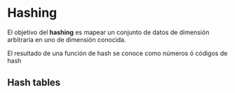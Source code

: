 # Hashing

> 

El objetivo del **hashing** es mapear un conjunto de datos de dimensión arbitraria en uno de dimensión conocida.

El resultado de una función de hash se conoce como números ó códigos de hash
## Hash tables



